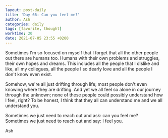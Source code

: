 ```yaml
---
layout: post-daily
title: 'Day 66: Can you feel me?'
author: Ash
categories: daily
tags: [favorite, thought]
worktime: 20
date: 2021-07-05 23:55 +0200
---
```

Sometimes I'm so focused on myself that I forget that all the other people out there are humans too. Humans with their own problems and struggles, their own hopes and dreams. This includes all the people that I dislike and like, all my collegues, all the people I so dearly love and all the people I don't know even exist. 

Somehow, we're all just drifting through life; most people don't even knowing where they are drifting. And yet we all feel so alone in our journey through the unknown; none of these people could possibly understand how I feel, right? To be honest, I think that they all can understand me and we all understand you. 

Sometimes we just need to reach out and ask: can you feel me?  
Sometimes we just need to reach out and say: I feel you.

Ash
